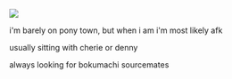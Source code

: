 ![](https://github.com/fujinumas/fujinumas/blob/50dff341248bd4cb363f3e62f1446122d48dfd16/ezgif-2-700ed2dd73.gif)

i'm barely on pony town, but when i am i'm most likely afk

usually sitting with cherie or denny

always looking for bokumachi sourcemates
